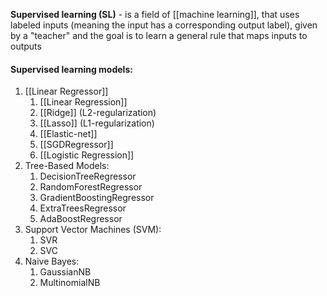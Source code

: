 **Supervised learning (SL)** - is a field of [[machine learning]], that uses labeled inputs (meaning the input has a corresponding output label), given by a "teacher" and the goal is to learn a general rule that maps inputs to outputs

#### Supervised learning models:

1. [[Linear Regressor]]
	1. [[Linear Regression]]
	2. [[Ridge]] (L2-regularization)
	3. [[Lasso]] (L1-regularization)
	4. [[Elastic-net]]
	5. [[SGDRegressor]]
	6. [[Logistic Regression]]
2. Tree-Based Models:
	1. DecisionTreeRegressor
	2. RandomForestRegressor
	3. GradientBoostingRegressor
	4. ExtraTreesRegressor
	5. AdaBoostRegressor
3. Support Vector Machines (SVM):
	1. SVR
	2. SVC
4. Naive Bayes:
	1. GaussianNB
	2. MultinomialNB